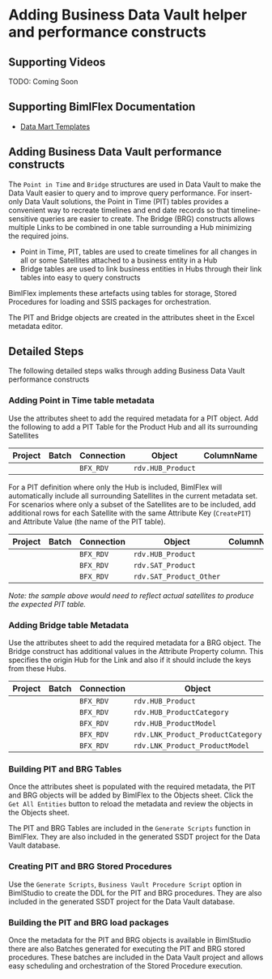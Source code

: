 # Adding Business Data Vault helper and performance constructs

## Supporting Videos

TODO: Coming Soon

## Supporting BimlFlex Documentation

- [Data Mart Templates](../user-guide/data-mart-templates.md)

## Adding Business Data Vault performance constructs

The `Point in Time` and `Bridge` structures are used in Data Vault to make the Data Vault easier to query and to improve query performance. For insert-only Data Vault solutions, the Point in Time (PIT) tables provides a convenient way to recreate timelines and end date records so that timeline-sensitive queries are easier to create. The Bridge (BRG) constructs allows multiple Links to be combined in one table surrounding a Hub minimizing the required joins.

- Point in Time, PIT, tables are used to create timelines for all changes in all or some Satellites attached to a business entity in a Hub
- Bridge tables are used to link business entities in Hubs through their link tables into easy to query constructs

BimlFlex implements these artefacts using tables for storage, Stored Procedures for loading and SSIS packages for orchestration.

The PIT and Bridge objects are created in the attributes sheet in the Excel metadata editor.

## Detailed Steps

The following detailed steps walks through adding Business Data Vault performance constructs

### Adding Point in Time table metadata

Use the attributes sheet to add the required metadata for a PIT object. Add the following to add a PIT Table for the Product Hub and all its surrounding Satellites

| Project | Batch | Connection | Object            | ColumnName | AttributeKey | AttributeValue |
| ------- | ----- | ---------- | ------            | ---------- | ------------ | -------------- |
|         |       | `BFX_RDV`  | `rdv.HUB_Product` |            | `CreatePIT`  | `PIT_Product`  |

For a PIT definition where only the Hub is included, BimlFlex will automatically include all surrounding Satellites in the current metadata set. For scenarios where only a subset of the Satellites are to be included, add additional rows for each Satellite with the same Attribute Key (`CreatePIT`) and Attribute Value (the name of the PIT table).

| Project | Batch | Connection | Object            | ColumnName | AttributeKey | AttributeValue |
| ------- | ----- | ---------- | ------            | ---------- | ------------ | -------------- |
|         |       | `BFX_RDV`  | `rdv.HUB_Product` |            | `CreatePIT`  | `PIT_Product`  |
|         |       | `BFX_RDV`  | `rdv.SAT_Product` |            | `CreatePIT`  | `PIT_Product`  |
|         |       | `BFX_RDV`  | `rdv.SAT_Product_Other` |            | `CreatePIT`  | `PIT_Product`  |

*Note: the sample above would need to reflect actual satellites to produce the expected PIT table.*

### Adding Bridge table Metadata

Use the attributes sheet to add the required metadata for a BRG object. The Bridge construct has additional values in the Attribute Property column. This specifies the origin Hub for the Link and also if it should include the keys from these Hubs.

| Project | Batch | Connection | Object            | ColumnName | AttributeKey | AttributeValue | AttributeProperty |
| ------- | ----- | ---------- | ------            | ---------- | ------------ | -------------- | ------------------|
|         |       | `BFX_RDV`  | `rdv.HUB_Product` |            | `CreateBridge`  | `BRG_Product` | `IsPrimaryHub,AddKey` |
|         |       | `BFX_RDV`  | `rdv.HUB_ProductCategory` |            | `CreateBridge`  | `BRG_Product` | `AddKey` |
|         |       | `BFX_RDV`  | `rdv.HUB_ProductModel` |            | `CreateBridge`  | `BRG_Product` | `AddKey` |
|         |       | `BFX_RDV`  | `rdv.LNK_Product_ProductCategory` |            | `CreateBridge`  | `BRG_Product` | |
|         |       | `BFX_RDV`  | `rdv.LNK_Product_ProductModel` |            | `CreateBridge`  | `BRG_Product` | |

### Building PIT and BRG Tables

Once the attributes sheet is populated with the required metadata, the PIT and BRG objects will be added by BimlFlex to the Objects sheet. Click the `Get All Entities` button to reload the metadata and review the objects in the Objects sheet.

The PIT and BRG Tables are included in the `Generate Scripts` function in BimlFlex. They are also included in the generated SSDT project for the Data Vault database.

### Creating PIT and BRG Stored Procedures

Use the `Generate Scripts`, `Business Vault Procedure Script` option in BimlStudio to create the DDL for the PIT and BRG procedures. They are also included in the generated SSDT project for the Data Vault database.

### Building the PIT and BRG load packages

Once the metadata for the PIT and BRG objects is available in BimlStudio there are also Batches generated for executing the PIT and BRG stored procedures. These batches are included in the Data Vault project and allows easy scheduling and orchestration of the Stored Procedure execution.